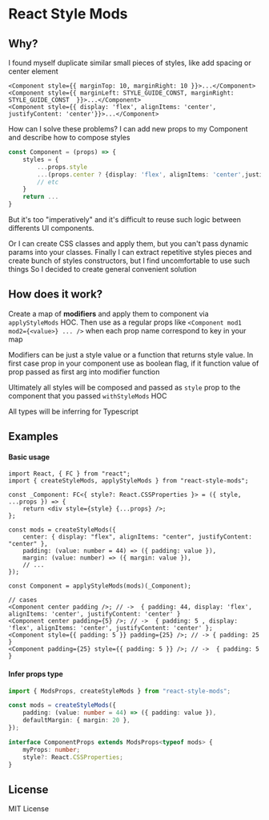 # React Style Mods

## Why?

I found myself duplicate similar small pieces of styles, like add spacing or center element

```tsx
<Component style={{ marginTop: 10, marginRight: 10 }}>...</Component>
<Component style={{ marginLeft: STYLE_GUIDE_CONST, marginRight: STYLE_GUIDE_CONST  }}>...</Component>
<Component style={{ display: 'flex', alignItems: 'center', justifyContent: 'center'}}>...</Component>
```

How can I solve these problems?
I can add new props to my Component and describe how to compose styles

```typescript
const Component = (props) => {
    styles = {
        ...props.style
        ...(props.center ? {display: 'flex', alignItems: 'center',justifyContent: 'center'} : {}),
        // etc
    }
    return ...
}

```

But it's too "imperatively" and it's difficult to reuse such logic between differents UI components.

Or I can create CSS classes and apply them, but you can't pass dynamic params into your classes.
Finally I can extract repetitive styles pieces and create bunch of styles constructors, but I find uncomfortable to use such things
So I decided to create general convenient solution

## How does it work?

Create a map of **modifiers** and apply them to component via `applyStyleMods` HOC. Then use as a regular props like `<Component mod1 mod2={<value>} ... />` when each prop
name correspond to key in your map

Modifiers can be just a style value or a function that returns style value. In first case prop in your component use as boolean flag, if it function value of prop passed as
first arg into modifier function

Ultimately all styles will be composed and passed as `style` prop to the component that you passed `withStyleMods` HOC

All types will be inferring for Typescript

## Examples

#### Basic usage

```tsx
import React, { FC } from "react";
import { createStyleMods, applyStyleMods } from "react-style-mods";

const _Component: FC<{ style?: React.CSSProperties }> = ({ style, ...props }) => {
    return <div style={style} {...props} />;
};

const mods = createStyleMods({
    center: { display: "flex", alignItems: "center", justifyContent: "center" },
    padding: (value: number = 44) => ({ padding: value }),
    margin: (value: number) => ({ margin: value }),
    // ...
});

const Component = applyStyleMods(mods)(_Component);

// cases
<Component center padding />; // ->  { padding: 44, display: 'flex', alignItems: 'center', justifyContent: 'center' }
<Component center padding={5} />; // ->  { padding: 5 , display: 'flex', alignItems: 'center', justifyContent: 'center' };
<Component style={{ padding: 5 }} padding={25} />; // -> { padding: 25  }
<Component padding={25} style={{ padding: 5 }} />; // ->  { padding: 5  }
```

#### Infer props type

```typescript
import { ModsProps, createStyleMods } from "react-style-mods";

const mods = createStyleMods({
    padding: (value: number = 44) => ({ padding: value }),
    defaultMargin: { margin: 20 },
});

interface ComponentProps extends ModsProps<typeof mods> {
    myProps: number;
    style?: React.CSSProperties;
}
```

## License

MIT License
